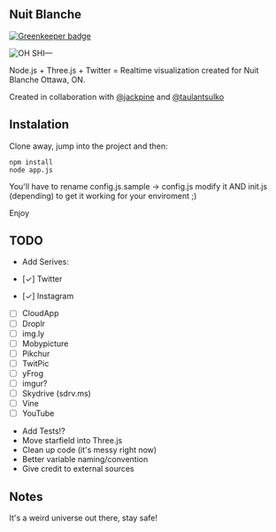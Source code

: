 ## Nuit Blanche

[![Greenkeeper badge](https://badges.greenkeeper.io/rickycodes/nuit-blanche.svg)](https://greenkeeper.io/)

![OH SHI—](http://i.imgur.com/Zlb4mE5.png)

Node.js + Three.js + Twitter = Realtime visualization created for Nuit Blanche Ottawa, ON.

Created in collaboration with [@jackpine](https://twitter.com/JackpineCo) and [@taulantsulko](https://twitter.com/TaulantSulko)

## Instalation

Clone away, jump into the project and then:

```
npm install
node app.js
```

You'll have to rename config.js.sample → config.js modify it AND init.js (depending) to get it working for your enviroment ;)

Enjoy

## TODO

* Add Serives:

* [✓] Twitter
* [✓] Instagram
* [ ] CloudApp
* [ ] Droplr
* [ ] img.ly
* [ ] Mobypicture
* [ ] Pikchur
* [ ] TwitPic
* [ ] yFrog
* [ ] imgur?
* [ ] Skydrive (sdrv.ms)
* [ ] Vine
* [ ] YouTube

* Add Tests!?
* Move starfield into Three.js
* Clean up code (it's messy right now)
* Better variable naming/convention
* Give credit to external sources

## Notes

It's a weird universe out there, stay safe!
